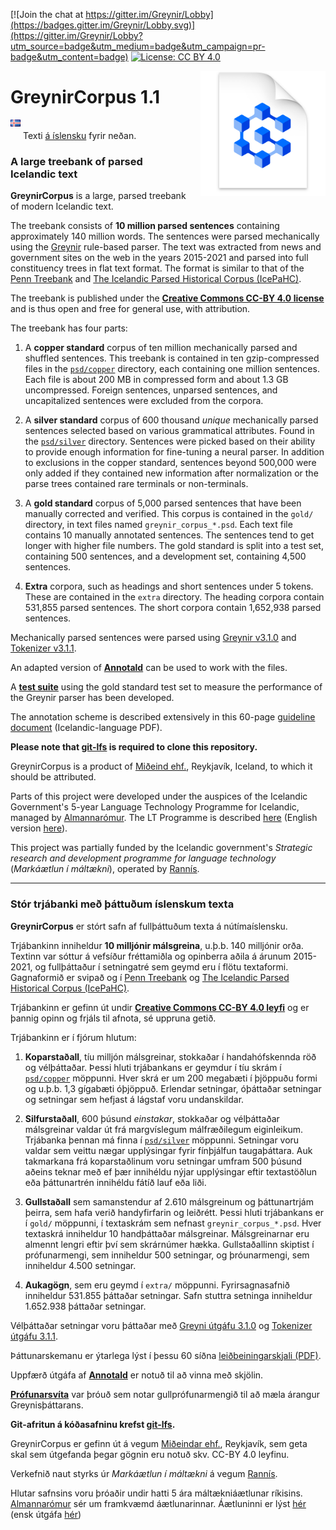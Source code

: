 [![Join the chat at https://gitter.im/Greynir/Lobby](https://badges.gitter.im/Greynir/Lobby.svg)](https://gitter.im/Greynir/Lobby?utm_source=badge&utm_medium=badge&utm_campaign=pr-badge&utm_content=badge)
[![License: CC BY 4.0](https://img.shields.io/badge/License-CC%20BY%204.0-lightgrey.svg)](https://creativecommons.org/licenses/by/4.0/)

<img src="img/greynir-corpus-icon.png" alt="Greynir" width="200" height="200" align="right" style="margin-left:20px; margin-bottom: 30px;">

# GreynirCorpus 1.1

<img src="img/is.png" width="16" height="11" style="margin-bottom:20px;"> Texti
[á íslensku](#user-content-stór-trjábanki-með-þáttuðum-íslenskum-texta) fyrir neðan.

### A large treebank of parsed Icelandic text

**GreynirCorpus** is a large, parsed treebank of modern Icelandic text.

The treebank consists of **10 million parsed sentences** containing approximately 140 million words. The sentences were parsed mechanically using the [Greynir](https://github.com/mideind/GreynirPackage) rule-based parser.
The text was extracted from news and government sites on the web in the years 2015-2021 and
parsed into full constituency trees in flat text format. The format is similar to that of the
[Penn Treebank](http://citeseerx.ist.psu.edu/viewdoc/download?doi=10.1.1.9.8216&rep=rep1&type=pdf) and
[The Icelandic Parsed Historical Corpus (IcePaHC)](https://linguist.is/icelandic_treebank/Icelandic_Parsed_Historical_Corpus_(IcePaHC)).

The treebank is published under the
[**Creative Commons CC-BY 4.0 license**](https://creativecommons.org/licenses/by/4.0/)
and is thus open and free for general use, with attribution.

The treebank has four parts:

1. A **copper standard** corpus of ten million mechanically parsed and shuffled sentences.
   This treebank is contained in ten gzip-compressed files in the [`psd/copper`](psd/copper)
   directory, each containing one million sentences. Each file is about 200 MB in compressed
   form and about 1.3 GB uncompressed.
   Foreign sentences, unparsed sentences, and uncapitalized sentences were excluded from the corpora.

2. A **silver standard** corpus of 600 thousand *unique* mechanically parsed sentences selected
   based on various grammatical attributes. Found in the [`psd/silver`](psd/silver) directory.
   Sentences were picked based on their ability to provide enough information for fine-tuning a neural parser. 
   In addition to exclusions in the copper standard, sentences beyond 500,000 were only added if they contained new information after normalization or the parse trees contained rare terminals or non-terminals.


3. A **gold standard** corpus of 5,000 parsed sentences that have been
   manually corrected and verified. This corpus is contained in the `gold/` directory,
   in text files named `greynir_corpus_*.psd`. Each text file contains 10 manually
   annotated sentences. The sentences tend to get longer with higher file numbers.
   The gold standard is split into a test set, containing 500 sentences, 
   and a development set, containing 4,500 sentences.

4. **Extra** corpora, such as headings and short sentences under 5 tokens.
   These are contained in the `extra` directory.
   The heading corpora contain 531,855 parsed sentences.
   The short corpora contain 1,652,938 parsed sentences.

Mechanically parsed sentences were parsed using
[Greynir v3.1.0](https://github.com/mideind/GreynirPackage/releases/tag/3.1.0) and
[Tokenizer v3.1.1](https://github.com/mideind/Tokenizer/releases/tag/3.1.0).

An adapted version of [**Annotald**](https://github.com/mideind/Annotald) can be used to work with the files.

A [**test suite**](https://github.com/mideind/ParsingTestPipe) using the gold standard test set to measure the performance of the Greynir parser has been developed.

The annotation scheme is described extensively in this 60-page
[guideline document](https://github.com/mideind/GreynirPackage/blob/master/doc/_static/annotation_instructions.pdf?raw=true) (Icelandic-language PDF).

**Please note that [git-lfs](https://git-lfs.github.com/) is required to clone this repository.**

GreynirCorpus is a product of [Miðeind ehf.](https://mideind.is), Reykjavík, Iceland,
to which it should be attributed.

Parts of this project were developed under the auspices of the
Icelandic Government's 5-year Language Technology Programme for Icelandic,
managed by [Almannarómur](https://almannaromur.is). The LT Programme is described
[here](https://www.stjornarradid.is/lisalib/getfile.aspx?itemid=56f6368e-54f0-11e7-941a-005056bc530c>)
(English version [here](https://clarin.is/media/uploads/mlt-en.pdf>)).

This project was partially funded by the Icelandic government's
*Strategic research and development programme for language technology*
(*Markáætlun í máltækni*), operated by [Rannís](https://rannis.is).

----------

### Stór trjábanki með þáttuðum íslenskum texta

**GreynirCorpus** er stórt safn af fullþáttuðum texta á nútímaíslensku.

Trjábankinn inniheldur **10 milljónir málsgreina**, u.þ.b. 140 milljónir orða.
Textinn var sóttur á vefsíður fréttamiðla og opinberra aðila á árunum 2015-2021, og
fullþáttaður í setningatré sem geymd eru í flötu textaformi. Gagnaformið er svipað og í
[Penn Treebank](http://citeseerx.ist.psu.edu/viewdoc/download?doi=10.1.1.9.8216&rep=rep1&type=pdf) og
[The Icelandic Parsed Historical Corpus (IcePaHC)](https://linguist.is/icelandic_treebank/Icelandic_Parsed_Historical_Corpus_(IcePaHC)).

Trjábankinn er gefinn út undir 
[**Creative Commons CC-BY 4.0 leyfi**](https://creativecommons.org/licenses/by/4.0/)
og er þannig opinn og frjáls til afnota, sé uppruna getið.

Trjábankinn er í fjórum hlutum:

1. **Koparstaðall**, tíu milljón málsgreinar, stokkaðar í handahófskennda röð og vélþáttaðar.
   Þessi hluti trjábankans er geymdur í tíu skrám í [`psd/copper`](psd/copper) möppunni. Hver skrá er
   um 200 megabæti í þjöppuðu formi og u.þ.b. 1,3 gígabæti óþjöppuð.
   Erlendar setningar, óþáttaðar setningar og setningar sem hefjast á lágstaf voru undanskildar.

2. **Silfurstaðall**, 600 þúsund *einstakar*, stokkaðar og vélþáttaðar málsgreinar valdar út frá
  margvíslegum málfræðilegum eiginleikum. Trjábanka þennan má finna í [`psd/silver`](psd/silver)
  möppunni. Setningar voru valdar sem veittu nægar upplýsingar fyrir fínþjálfun taugaþáttara.
  Auk takmarkana frá koparstaðlinum voru setningar umfram 500 þúsund aðeins teknar með ef þær innihéldu nýjar upplýsingar eftir textastöðlun eða þáttunartrén innihéldu fátíð lauf eða liði.

3. **Gullstaðall** sem samanstendur af 2.610 málsgreinum og þáttunartrjám þeirra, sem hafa
   verið handyfirfarin og leiðrétt. Þessi hluti trjábankans er í `gold/` möppunni,
   í textaskrám sem nefnast `greynir_corpus_*.psd`. Hver textaskrá inniheldur 10 handþáttaðar
   málsgreinar. Málsgreinarnar eru almennt lengri eftir því sem skrárnúmer hækka.
   Gullstaðallinn skiptist í prófunarmengi, sem inniheldur 500 setningar, og þróunarmengi, sem inniheldur 4.500 setningar.

4. **Aukagögn**, sem eru geymd í `extra/` möppunni.
   Fyrirsagnasafnið inniheldur 531.855 þáttaðar setningar.
   Safn stuttra setninga inniheldur 1.652.938 þáttaðar setningar.

Vélþáttaðar setningar voru þáttaðar með
[Greyni útgáfu 3.1.0](https://github.com/mideind/GreynirPackage/releases/tag/3.1.0) og
[Tokenizer útgáfu 3.1.1](https://github.com/mideind/Tokenizer/releases/tag/3.1.0).

Þáttunarskemanu er ýtarlega lýst í þessu 60 síðna 
[leiðbeiningarskjali (PDF)](https://github.com/mideind/GreynirPackage/blob/master/doc/_static/annotation_instructions.pdf?raw=true).

Uppfærð útgáfa af [**Annotald**](https://github.com/mideind/Annotald) er notuð til að vinna með skjölin.

[**Prófunarsvíta**](https://github.com/mideind/ParsingTestPipe) var þróuð sem notar gullprófunarmengið til að mæla árangur Greynisþáttarans.

**Git-afritun á kóðasafninu krefst [git-lfs](https://git-lfs.github.com/).**

GreynirCorpus er gefinn út á vegum [Miðeindar ehf.](https://mideind.is), Reykjavík,
sem geta skal sem útgefanda þegar gögnin eru notuð skv. CC-BY 4.0 leyfinu.

Verkefnið naut styrks úr *Markáætlun í máltækni* á vegum [Rannís](https://rannis.is).

Hlutar safnsins voru þróaðir undir hatti 5 ára máltækniáætlunar ríkisins. [Almannarómur](https://almannaromur.is) sér um framkvæmd áætlunarinnar. Áætluninni er lýst [hér](https://www.stjornarradid.is/lisalib/getfile.aspx?itemid=56f6368e-54f0-11e7-941a-005056bc530c>) (ensk útgáfa [hér](https://clarin.is/media/uploads/mlt-en.pdf>))